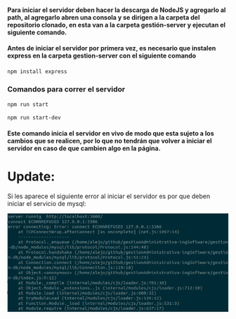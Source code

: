 #### Para iniciar el servidor deben hacer la descarga de NodeJS y agregarlo al path, al agregarlo abren una consola y se dirigen a la carpeta del repositorio clonado, en esta van a la carpeta gestión-server y ejecutan el siguiente comando.

#### Antes de iniciar el servidor por primera vez, es necesario que instalen express en la carpeta gestion-server con el siguiente comando

```
npm install express
```

### Comandos para correr el servidor
```
npm run start
``` 

```
npm run start-dev
```
#### Este comando inicia el servidor en vivo de modo que esta sujeto a los cambios que se realicen, por lo que no tendrán que volver a iniciar el servidor en caso de que cambien algo en la página. 

# Update: 

Si les aparece el siguiente error al iniciar el servidor es por que deben iniciar el servicio de mysql:

![Error](https://raw.githubusercontent.com/Alejandro2134/gestionAdministrativa-ingSoftware/master/assets/error.png)
